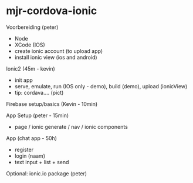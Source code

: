 # mjr-cordova-ionic

Voorbereiding (peter)
- Node
- XCode (IOS)
- create ionic account (to upload app)
- install ionic view (ios and android)

Ionic2 (45m - kevin)
- init app
- serve, emulate, run (IOS only - demo), build (demo), upload (ionicView)
- tip: cordava.... (pict)

Firebase setup/basics (Kevin - 10min)

App Setup  (peter - 15min)
- page / ionic generate / nav / ionic components

App (chat app - 50h)
- register
- login (naam)
- text input + list + send

Optional: ionic.io package (peter)



